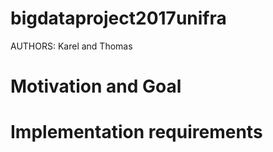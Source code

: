 # bigdataproject2017unifra

AUTHORS: Karel and Thomas

# Motivation and Goal

# Implementation requirements



